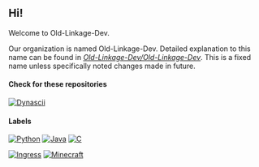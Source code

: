 ## Hi!

Welcome to Old-Linkage-Dev.

Our organization is named Old-Linkage-Dev.
Detailed explanation to this name can be found in [*Old-Linkage-Dev/Old-Linkage-Dev*](https://github.com/Old-Linkage-Dev/Old-Linkage-Dev).
This is a fixed name unless specifically noted changes made in future.

#### Check for these repositories
[![Dynascii](https://img.shields.io/badge/-Dynascii-333377?style=flat-square&logo=windowsterminal&logoColor=7777ff)](https://github.com/Old-Linkage-Dev/Dynascii)

#### Labels
[![Python](https://img.shields.io/badge/-Python-2b5b84?style=flat-square&logo=python&logoColor=ffffff)]()
[![Java](https://img.shields.io/badge/-Java-f29111?style=flat-square&logo=openjdk&logoColor=3a75b0)]()
[![C](https://img.shields.io/badge/-C-e3000f?style=flat-square&logo=c&logoColor=ffffff)]()

[![Ingress](https://img.shields.io/badge/-Ingress-3b1e5f?style=flat-square&logo=ingress&logoColor=ffffff)]()
[![Minecraft](https://img.shields.io/badge/-Minecraft-4e6b31?style=flat-square&logo=minecraft&logoColor=93847f)]()

<!--

**Here are some ideas to get you started:**

🙋‍♀️ A short introduction - what is your organization all about?
🌈 Contribution guidelines - how can the community get involved?
👩‍💻 Useful resources - where can the community find your docs? Is there anything else the community should know?
🍿 Fun facts - what does your team eat for breakfast?
🧙 Remember, you can do mighty things with the power of [Markdown](https://docs.github.com/github/writing-on-github/getting-started-with-writing-and-formatting-on-github/basic-writing-and-formatting-syntax)
-->
